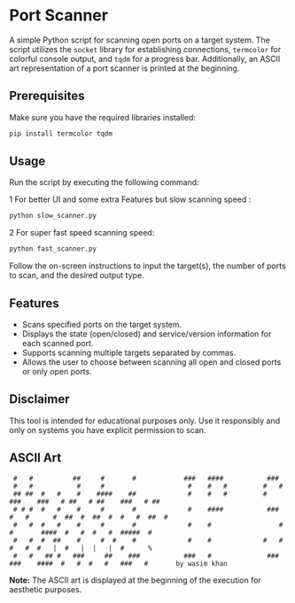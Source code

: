 # Port Scanner

A simple Python script for scanning open ports on a target system. The script utilizes the `socket` library for establishing connections, `termcolor` for colorful console output, and `tqdm` for a progress bar. Additionally, an ASCII art representation of a port scanner is printed at the beginning.

## Prerequisites

Make sure you have the required libraries installed:

```bash
pip install termcolor tqdm
```

## Usage

Run the script by executing the following command:

1 For better UI and some extra Features but slow scanning speed :
```bash
python slow_scanner.py
```

2 For super fast speed scanning speed:
```bash
python fast_scanner.py
```



Follow the on-screen instructions to input the target(s), the number of ports to scan, and the desired output type.

## Features

- Scans specified ports on the target system.
- Displays the state (open/closed) and service/version information for each scanned port.
- Supports scanning multiple targets separated by commas.
- Allows the user to choose between scanning all open and closed ports or only open ports.

## Disclaimer

This tool is intended for educational purposes only. Use it responsibly and only on systems you have explicit permission to scan.

## ASCII Art

```
 #   #          ##     #       #            ###   ####           ###                                            
 #   #           #     #                     #    #   #         #   #                                           
 ## ##  #   #    #    ####    ##             #    #   #         #       ###    ###   # ##   # ##    ###   # ##  
 # # #  #   #    #     #       #             #    ####           ###   #   #      #  ##  #  ##  #  #   #  ##  # 
 #   #  #   #    #     #       #             #    #                 #  #       ####  #   #  #   #  #####  #     
 #   #  #  ##    #     #  #    #             #    #             #   #  #   #  #   |  #   |  |   |  #      %
 #   #   ## #   ###     ##    ###           ###   #              ###    ###    ####  #   #  #   #   ###   #       by wasim khan
```

**Note:** The ASCII art is displayed at the beginning of the execution for aesthetic purposes.
